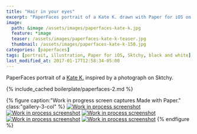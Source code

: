 ```yaml
---
title: "Hair in your eyes"
excerpt: "PaperFaces portrait of a Kate K. drawn with Paper for iOS on an iPad."
image: 
  path: &image /assets/images/paperfaces-kate-k.jpg 
  feature: *image
  teaser: /assets/images/paperfaces-kate-k-teaser.jpg
  thumbnail: /assets/images/paperfaces-kate-k-150.jpg
categories: [paperfaces]
tags: [portrait, illustration, Paper for iOS, Sktchy, black and white]
last_modified_at: 2017-01-17T12:58:34-05:00
---
```


PaperFaces portrait of a [Kate K.](http://sktchy.com/7Btae ) inspired by a photograph on Sktchy.

{% include_cached boilerplate/paperfaces-2.md %}

{% figure caption:"Work in progress screen captures Made with Paper." class:"gallery-3-col" %}
[![Work in process screenshot](/assets/images/paperfaces-kate-k-process-1-600.jpg)](/assets/images/paperfaces-kate-k-process-1-lg.jpg) [![Work in process screenshot](/assets/images/paperfaces-kate-k-process-2-600.jpg)](/assets/images/paperfaces-kate-k-process-2-lg.jpg) [![Work in process screenshot](/assets/images/paperfaces-kate-k-process-3-600.jpg)](/assets/images/paperfaces-kate-k-process-3-lg.jpg) [![Work in process screenshot](/assets/images/paperfaces-kate-k-process-4-600.jpg)](/assets/images/paperfaces-kate-k-process-4-lg.jpg) [![Work in process screenshot](/assets/images/paperfaces-kate-k-process-5-600.jpg)](/assets/images/paperfaces-kate-k-process-5-lg.jpg)
{% endfigure %}
